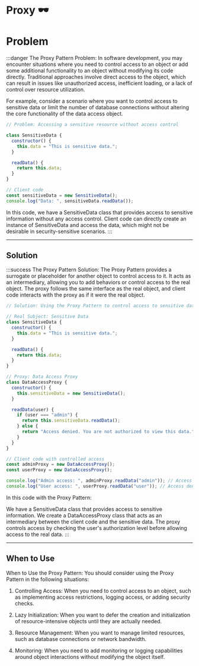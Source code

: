 # Proxy 🕶️

# Problem

:::danger The Proxy Pattern Problem:
In software development, you may encounter situations where you need to control access to an object or add some additional functionality to an object without modifying its code directly. Traditional approaches involve direct access to the object, which can result in issues like unauthorized access, inefficient loading, or a lack of control over resource utilization.

For example, consider a scenario where you want to control access to sensitive data or limit the number of database connections without altering the core functionality of the data access object.

```js
// Problem: Accessing a sensitive resource without access control

class SensitiveData {
  constructor() {
    this.data = "This is sensitive data.";
  }

  readData() {
    return this.data;
  }
}

// Client code
const sensitiveData = new SensitiveData();
console.log("Data: ", sensitiveData.readData());
```
In this code, we have a SensitiveData class that provides access to sensitive information without any access control. Client code can directly create an instance of SensitiveData and access the data, which might not be desirable in security-sensitive scenarios.
:::

---

## Solution

:::success The Proxy Pattern Solution:
The Proxy Pattern provides a surrogate or placeholder for another object to control access to it. It acts as an intermediary, allowing you to add behaviors or control access to the real object. The proxy follows the same interface as the real object, and client code interacts with the proxy as if it were the real object.

```js
// Solution: Using the Proxy Pattern to control access to sensitive data

// Real Subject: Sensitive Data
class SensitiveData {
  constructor() {
    this.data = "This is sensitive data.";
  }

  readData() {
    return this.data;
  }
}

// Proxy: Data Access Proxy
class DataAccessProxy {
  constructor() {
    this.sensitiveData = new SensitiveData();
  }

  readData(user) {
    if (user === "admin") {
      return this.sensitiveData.readData();
    } else {
      return "Access denied. You are not authorized to view this data.";
    }
  }
}

// Client code with controlled access
const adminProxy = new DataAccessProxy();
const userProxy = new DataAccessProxy();

console.log("Admin access: ", adminProxy.readData("admin")); // Access granted
console.log("User access: ", userProxy.readData("user")); // Access denied
```
In this code with the Proxy Pattern:

We have a SensitiveData class that provides access to sensitive information.
We create a DataAccessProxy class that acts as an intermediary between the client code and the sensitive data.
The proxy controls access by checking the user's authorization level before allowing access to the real data.
:::

---

## When to Use

When to Use the Proxy Pattern:
You should consider using the Proxy Pattern in the following situations:

1. Controlling Access: When you need to control access to an object, such as implementing access restrictions, logging access, or adding security checks.

2. Lazy Initialization: When you want to defer the creation and initialization of resource-intensive objects until they are actually needed.

3. Resource Management: When you want to manage limited resources, such as database connections or network bandwidth.

4. Monitoring: When you need to add monitoring or logging capabilities around object interactions without modifying the object itself.